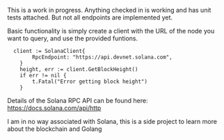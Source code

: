 This is a work in progress. Anything checked in is working and has unit tests attached. But not all endpoints are implemented yet.

Basic functionality is simply create a client with the URL of the node you want to query, and use the provided funtions.

```
  client := SolanaClient{
		RpcEndpoint: "https://api.devnet.solana.com",
	}
	height, err := client.GetBlockHeight()
	if err != nil {
		t.Fatal("Error getting block height")
	}
```

Details of the Solana RPC API can be found here:
https://docs.solana.com/api/http

I am in no way associated with Solana, this is a side project to learn more about the blockchain and Golang
